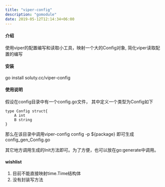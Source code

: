 ```yaml
---
title: "viper-config"
description: "gomodule"
date: 2019-05-12T12:14:34+06:00
---
```


#### 介绍
使用viper的配置编写和读取小工具，映射一个大的Config对象, 简化viper读取配置的编写

#### 安装
go install soluty.cc/viper-config

#### 使用说明
假设在config目录中有一个config.go文件， 其中定义一个类型为Config如下
```
type Config struct{
    A int
    B string
}
```

那么在该目录中调用viper-config config -p ${package} 即可生成config_gen_Config.go

其它地方调用生成的Init方法即可。为了方便，也可以放在go:generate中调用。


#### wishlist
1. 目前不能直接映射time.Time结构体
2. 没有封装写方法